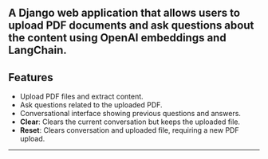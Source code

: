 A Django web application that allows users to upload PDF documents and ask questions about the content using OpenAI embeddings and LangChain.
---
## Features

- Upload PDF files and extract content.
- Ask questions related to the uploaded PDF.
- Conversational interface showing previous questions and answers.
- **Clear**: Clears the current conversation but keeps the uploaded file.
- **Reset**: Clears conversation and uploaded file, requiring a new PDF upload.
---
